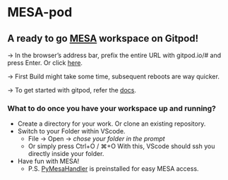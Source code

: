 # MESA-pod
## A ready to go [MESA](https://github.com/MESAHub/mesa) workspace on Gitpod! 

-> In the browser’s address bar, prefix the entire URL with gitpod.io/# and press Enter. Or click [here](https://gitpod.io/#https://github.com/gautam-404/MESA-pod).

-> First Build might take some time, subsequent reboots are way quicker. 

-> To get started with gitpod, refer the [docs](https://www.gitpod.io/docs/introduction/getting-started).

### What to do once you have your workspace up and running?
* Create a directory for your work. Or clone an existing repository.
* Switch to your Folder within VScode. 
    - File -> Open -> *chose your folder in the prompt*
    - Or simply press Ctrl+O / ⌘+O
  With this, VScode should ssh you directly inside your folder.
* Have fun with MESA!
  - P.S. [PyMesaHandler](https://github.com/gautam-404/PyMesaHandler) is preinstalled for easy MESA access.
    
